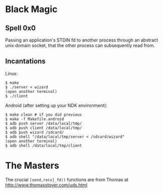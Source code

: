 # Black Magic

## Spell 0x0

Passing an application's STDIN fd to another process through an abstract unix
domain socket, that the other process can subsequently read from.

## Incantations

Linux:

    $ make
    $ ./server < wizard
    (open another terminal)
    $ ./client

Android (after setting up your NDK environment):

    $ make clean # if you did previous
    $ make -f Makefile.android
    $ adb push server /data/local/tmp/
    $ adb push client /data/local/tmp/
    $ adb push wizard /sdcard/
    $ adb shell "/data/local/tmp/server < /sdcard/wizard"
    (open another terminal)
    $ adb shell /data/local/tmp/client

# The Masters

The crucial `[send,recv]_fd()` functions are from Thomas at
http://www.thomasstover.com/uds.html
